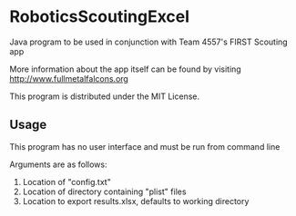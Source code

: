 # RoboticsScoutingExcel
Java program to be used in conjunction with Team 4557's FIRST Scouting app

More information about the app itself can be found by visiting http://www.fullmetalfalcons.org

This program is distributed under the MIT License.

## Usage
This program has no user interface and must be run from command line

Arguments are as follows:
  1. Location of "config.txt"
  2. Location of directory containing "plist" files
  3. Location to export results.xlsx, defaults to working directory
